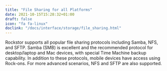 ```yaml
---
title: "File Sharing for all Platforms"
date: 2021-10-15T15:28:32+01:00
draft: false
icon: "fa fa-linux"
doclink: "/docs/interface/storage/file_sharing.html"
---
```


Rockstor supports all popular file sharing protocols including Samba, NFS, and SFTP.
Samba (SMB) is excellent and the recommended protocol for desktop/laptop and Mac devices, with special Time Machine backup capability.
In addition to these protocols, mobile devices have access using Rock-ons.
For more advanced scenarios, NFS and SFTP are also supported. 